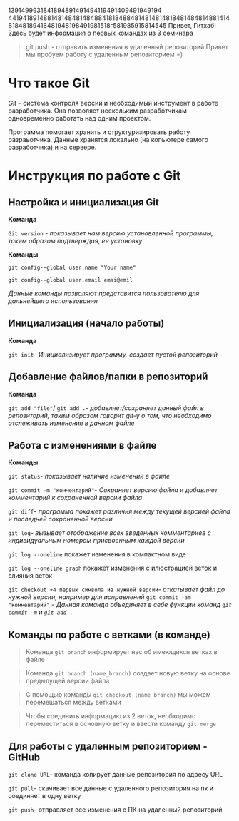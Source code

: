 1391499931841894891491494119491409491949194
4419418914881481484814848841818488481481481481848148481488141481848189418481948198491981518г581985915814545
Привет, Гитхаб! Здесь будет информация о первых командах из 3 семинара
> git push - отправить изменения в удаленный репозиторий 
Привет мы пробуем работу с удаленным репозиторием =)
# Что такое Git 
*Git* – система контроля версий и необходимый инструмент в работе разработчика. Она позволяет нескольким разработчикам одновременно работать над одним проектом.

Программа помогает хранить и структуризировать работу разраьотчика. Данные хранятся локально (на копьютере самого разработчика) и на сервере.
# Инструкция по работе с Git
 
 ## Настройка и инициализация Git

 **Команда**

 `Git version` -
 *показывает нам версию установленной программы, таким образом подтверждая, ее установку* 

 **Команды**
 
 `git config--global user.name "Your name"`

 `git config--global user.email emai@emil`

 *Данные команды позволяют представится пользователю для дальнейшего использования*

## Инициализация (начало работы)
**Команда** 

`git init`- *Инициализирует программу, создает пустой репозиторий*

## Добавление файлов/папки в репозиторий
**Команда**

`git add "file"`/ `git add .`- *добавляет/сохраняет данный файл в репозиторий, таким образом говорит git-у о том, что необходимо отслеживать изменения в данном файле*

## Работа с изменениями в файле
**Команды**

`git status`- *показывает наличие изменений в файле* 

`git commit -m "комментарий"`- *Сохраняет версию файла и добавляет комментарий к сохраненной версии файла*

`git diff`- *программа покажет различия между текущей версией файла и последней сохраненной версии*

`git log`- *вызывает отображение всех введенных комментариев c индивидуальным номером присвоенным каждой версии* 

`git log --oneline` покажет изменения в компактном виде 

`git log --oneline graph` покажет изменения с илюстрацией веток и слияния веток

`git checkout +4 первых символа из нужной версии`- *откатывает файл до нужной версии, например для исправлений*
`git commit -am "комментарий"` - *Данная команда объединяет в себе функции команд `git commit -m` и `git add .`*

## Команды по работе с ветками (в команде)

> Команда `git branch` информирует нас об имеющихся ветках в файле 

> Команда `git branch (name_branch)` создает новую ветку на основе предыдущей версии файла

> С помощью команды `git checkout (name_branch)` мы можем перемещаться между ветками

> Чтобы соединить информацию из 2 веток, необходимо переместиться в основную ветку и ввести команду `git merge`

## Для работы с удаленным репозиторием - GitHub

`git clone URL`-  команда копирует данные репозитория по адресу URL

`git pull`- скачивает все данные с удаленного репозитория на пк и соединяет в одну ветку

`git push`- отправляет все изменения с ПК на удаленный репозиторий
